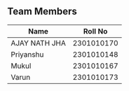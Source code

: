 
## Team Members

| Name           | Roll No      |
|----------------|--------------|
| AJAY NATH JHA  | 2301010170   |
| Priyanshu      | 2301010148   |
| Mukul          | 2301010167   |
| Varun          | 2301010173   |
